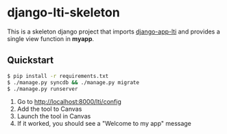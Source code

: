 # django-lti-skeleton

This is a skeleton django project that imports [django-app-lti](https://github.com/Harvard-ATG/django-app-lti) and provides a single view function in **myapp**.

## Quickstart

```sh
$ pip install -r requirements.txt
$ ./manage.py syncdb && ./manage.py migrate
$ ./manage.py runserver
```

1. Go to [http://localhost:8000/lti/config](http://localhost:8000/lti/config) 
2. Add the tool to Canvas 
3. Launch the tool in Canvas
4. If it worked, you should see a "Welcome to my app" message
